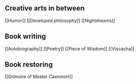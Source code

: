 ## Creative arts in between
[[Humor]]
[[Developed philosophy]]
[[Nightdreams]]

## Book writing
[[Autobiography]]
[[Poetry]]
[[Piece of Wisdom]]
[[Viscacha]]

## Book restoring
[[Grimoire of Master Caenmort]]